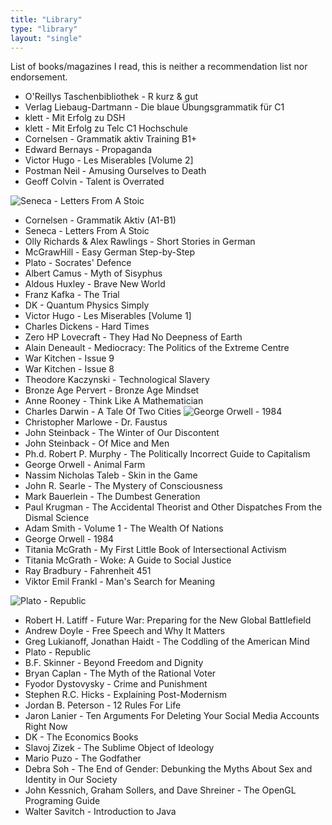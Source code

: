 ```yaml
---
title: "Library"
type: "library"
layout: "single"
---
```


List of books/magazines I read, this is neither a recommendation list nor endorsement.

* O'Reillys Taschenbibliothek - R kurz & gut
* Verlag Liebaug-Dartmann - Die blaue Übungsgrammatik für C1
* klett - Mit Erfolg zu DSH
* klett - Mit Erfolg zu Telc C1 Hochschule
* Cornelsen - Grammatik aktiv Training B1+
* Edward Bernays - Propaganda
* Victor Hugo - Les Miserables [Volume 2]
* Postman Neil - Amusing Ourselves to Death
* Geoff Colvin - Talent is Overrated

![Seneca - Letters From A Stoic](pix/library/seneca.jpg "left")

* Cornelsen - Grammatik Aktiv (A1-B1)
* Seneca - Letters From A Stoic
* Olly Richards & Alex Rawlings - Short Stories in German
* McGrawHill - Easy German Step-by-Step
* Plato - Socrates' Defence
* Albert Camus - Myth of Sisyphus
* Aldous Huxley - Brave New World
* Franz Kafka - The Trial
* DK - Quantum Physics Simply
* Victor Hugo - Les Miserables [Volume 1]
* Charles Dickens - Hard Times
* Zero HP Lovecraft - They Had No Deepness of Earth
* Alain Deneault - Mediocracy: The Politics of the Extreme Centre
* War Kitchen - Issue 9
* War Kitchen - Issue 8
* Theodore Kaczynski - Technological Slavery
* Bronze Age Pervert - Bronze Age Mindset
* Anne Rooney - Think Like A Mathematician
* Charles Darwin - A Tale Of Two Cities
![George Orwell - 1984](pix/library/1984.jpg "right")
* Christopher Marlowe - Dr. Faustus
* John Steinback - The Winter of Our Discontent
* John Steinback - Of Mice and Men
* Ph.d.  Robert P. Murphy - The Politically Incorrect Guide to Capitalism
* George Orwell - Animal Farm
* Nassim Nicholas Taleb - Skin in the Game
* John R. Searle - The Mystery of Consciousness
* Mark Bauerlein - The Dumbest Generation
* Paul Krugman - The Accidental Theorist and Other Dispatches From the Dismal Science
* Adam Smith - Volume 1 - The Wealth Of Nations
* George Orwell - 1984
* Titania McGrath - My First Little Book of Intersectional Activism
* Titania McGrath - Woke: A Guide to Social Justice
* Ray Bradbury - Fahrenheit 451
* Viktor Emil Frankl - Man's Search for Meaning

![Plato - Republic](pix/library/republic.jpg "left")

* Robert H. Latiff - Future War: Preparing for the New Global Battlefield
* Andrew Doyle - Free Speech and Why It Matters
* Greg Lukianoff, Jonathan Haidt - The Coddling of the American Mind
* Plato - Republic
* B.F. Skinner - Beyond Freedom and Dignity
* Bryan Caplan - The Myth of the Rational Voter
* Fyodor Dystovysky - Crime and Punishment
* Stephen R.C. Hicks - Explaining Post-Modernism
* Jordan B. Peterson - 12 Rules For Life
* Jaron Lanier - Ten Arguments For Deleting Your Social Media Accounts Right Now
* DK - The Economics Books
* Slavoj Zizek - The Sublime Object of Ideology
* Mario Puzo - The Godfather
* Debra Soh - The End of Gender: Debunking the Myths About Sex and Identity in Our Society
* John Kessnich, Graham Sollers, and Dave Shreiner - The OpenGL Programing Guide
* Walter Savitch - Introduction to Java
